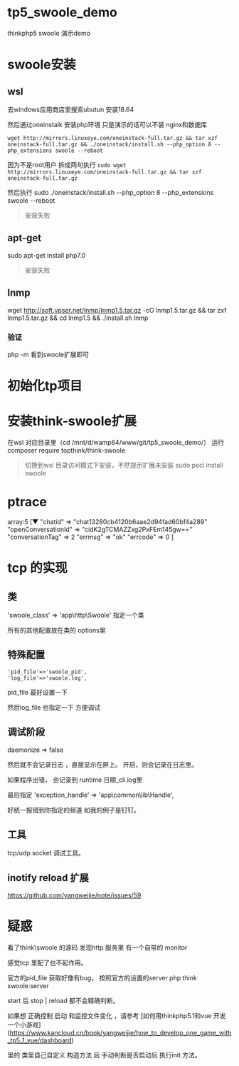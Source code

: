 # tp5_swoole_demo
thinkphp5 swoole 演示demo

# swoole安装

## wsl
去windows应用商店里搜索ubutun 安装18.64

然后通过oneinstalk 安装php环境 只是演示的话可以不装 nginx和数据库

```wget http://mirrors.linuxeye.com/oneinstack-full.tar.gz && tar xzf oneinstack-full.tar.gz && ./oneinstack/install.sh --php_option 8 --php_extensions swoole --reboot ```

因为不是root用户 拆成两句执行 ```sudo wget http://mirrors.linuxeye.com/oneinstack-full.tar.gz && tar xzf oneinstack-full.tar.gz```

然后执行 sudo ./oneinstack/install.sh --php_option 8 --php_extensions swoole --reboot

> 安装失败

## apt-get

sudo apt-get install php7.0

> 安装失败

## lnmp

wget http://soft.vpser.net/lnmp/lnmp1.5.tar.gz -cO lnmp1.5.tar.gz && tar zxf lnmp1.5.tar.gz && cd lnmp1.5 && ./install.sh lnmp

### 验证

php -m 看到swoole扩展即可



# 初始化tp项目

# 安装think-swoole扩展

在wsl 对应目录里（cd /mnt/d/wamp64/www/git/tp5_swoole_demo/） 运行
composer require topthink/think-swoole
> 切换到wsl 目录访问模式下安装，不然提示扩展未安装
> sudo pecl install swoole



# ptrace

array:5 [▼
  "chatid" => "chat13280cb4120b6aae2d94fad60bf4a289"
  "openConversationId" => "cidK2gTCMAZZxg2PxFEm145gw=="
  "conversationTag" => 2
  "errmsg" => "ok"
  "errcode" => 0
]

# tcp 的实现

## 类
'swoole_class' => 'app\http\Swoole' 指定一个类

所有的其他配置放在类的 options里

## 特殊配置
    'pid_file'=>'swoole_pid',
    'log_file'=>'swoole.log',

pid_file 最好设置一下

然后log_file 也指定一下 方便调试

## 调试阶段

daemonize => false

然后就不会记录日志 ，直接显示在屏上。  开启，则会记录在日志里。

如果程序出错， 会记录到 runtime 日期_cli.log里

最后指定 'exception_handle'       => 'app\common\lib\Handle',

好统一报错到你指定的频道 如我的例子是钉钉。

## 工具 

tcp/udp socket 调试工具。

## inotify reload 扩展

https://github.com/yangweijie/note/issues/59

# 疑惑

看了think\swoole 的源码 发现http 服务里 有一个自带的 monitor 

感觉tcp 里配了也不起作用。

官方的pid_file 获取好像有bug， 按照官方的设置的server  php think swoole:server 

start 后 stop | reload 都不会精确判断。


如果想 正确控制 启动 和监控文件变化 ，请参考 [如何用thinkphp5.1和vue 开发一个小游戏] (https://www.kancloud.cn/book/yangweijie/how_to_develop_one_game_with_tp5_1_vue/dashboard) 

里的 类里自己自定义 构造方法 后 手动判断是否启动后 执行init 方法。


